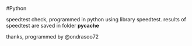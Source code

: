 #Python

speedtest  check, programmed in python using library speedtest.
results of speedtest are saved in folder __pycache__

thanks, programmed by @ondrasoo72
